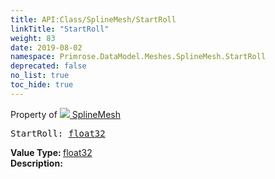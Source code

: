 ```yaml
---
title: API:Class/SplineMesh/StartRoll
linkTitle: "StartRoll"
weight: 83
date: 2019-08-02
namespace: Primrose.DataModel.Meshes.SplineMesh.StartRoll
deprecated: false
no_list: true
toc_hide: true
---
```

Property of <a href="/docs/api-reference/Class/SplineMesh"><img src="/icons/silk/splinemesh.png"/>&nbsp;SplineMesh</a>
<pre class="method-declaration">
StartRoll: <a class="type" href="/docs/api-reference/System/Primitives#single">float32</a></pre>
<b>Value Type: </b>
<a class="type" href="/docs/api-reference/System/Primitives#single">float32</a>
<br/>
<b>Description: </b>